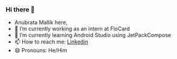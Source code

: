 ### Hi there 👋
- Anubrata Mallik here,
- 🔭 I’m currently working as an intern at FloCard
- 🌱 I’m currently learning Android Studio using JetPackCompose
- 📫 How to reach me: [Linkedin](https://www.linkedin.com/in/anubrata-mallik-92a8ab195/)
- 😄 Pronouns: He/Him
<!--
**Anu-Mallik/Anu-Mallik** is a ✨ _special_ ✨ repository because its `README.md` (this file) appears on your GitHub profile.

Here are some ideas to get you started:

- 🔭 I’m currently working on ...
- 🌱 I’m currently learning ...
- 👯 I’m looking to collaborate on ...
- 🤔 I’m looking for help with ...
- 💬 Ask me about ...
- 📫 How to reach me: ...
- 😄 Pronouns: ...
- ⚡ Fun fact: ...
-->
